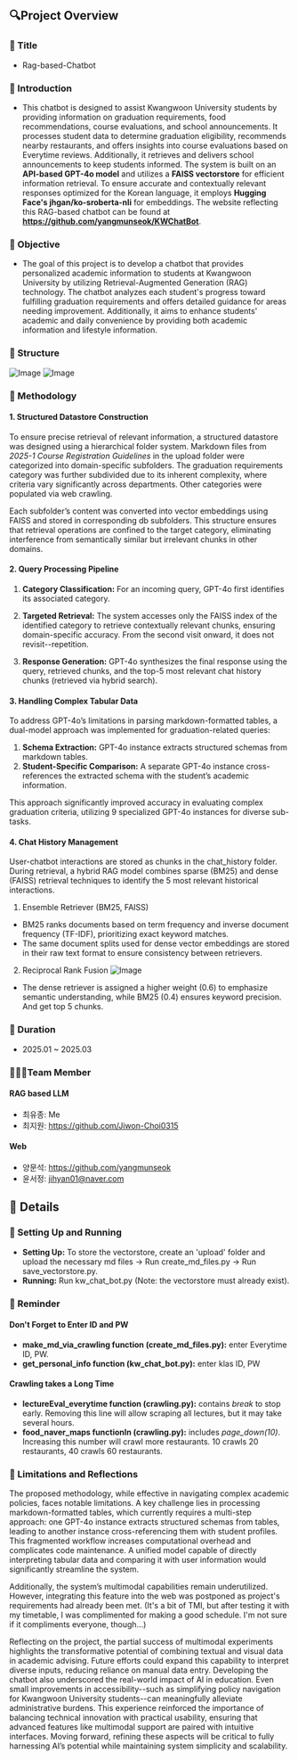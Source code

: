 ## 🔍Project Overview

### 📌 Title
- Rag-based-Chatbot


### 📌 Introduction
- This chatbot is designed to assist Kwangwoon University students by providing information on graduation requirements, food recommendations, course evaluations, and school announcements. It processes student data to determine graduation eligibility, recommends nearby restaurants, and offers insights into course evaluations based on Everytime reviews. Additionally, it retrieves and delivers school announcements to keep students informed. The system is built on an **API-based GPT-4o model** and utilizes a **FAISS vectorstore** for efficient information retrieval. To ensure accurate and contextually relevant responses optimized for the Korean language, it employs **Hugging Face's jhgan/ko-sroberta-nli** for embeddings. The website reflecting this RAG-based chatbot can be found at **https://github.com/yangmunseok/KWChatBot**.


### 📌 Objective
- The goal of this project is to develop a chatbot that provides personalized academic information to students at Kwangwoon University by utilizing Retrieval-Augmented Generation (RAG) technology. The chatbot analyzes each student's progress toward fulfilling graduation requirements and offers detailed guidance for areas needing improvement. Additionally, it aims to enhance students' academic and daily convenience by providing both academic information and lifestyle information.


### 📌 Structure
![Image](https://github.com/user-attachments/assets/1265e9ab-ae4f-4811-b7c9-39b62a676854)
![Image](https://github.com/user-attachments/assets/474c5dc2-b6ff-4112-9fb7-b7b6b548f54e)


### 📌 Methodology
#### 1. Structured Datastore Construction
To ensure precise retrieval of relevant information, a structured datastore was designed using a hierarchical folder system. Markdown files from _2025-1 Course Registration Guidelines_ in the upload folder were categorized into domain-specific subfolders. The graduation requirements category was further subdivided due to its inherent complexity, where criteria vary significantly across departments. Other categories were populated via web crawling.

Each subfolder’s content was converted into vector embeddings using FAISS and stored in corresponding db subfolders. This structure ensures that retrieval operations are confined to the target category, eliminating interference from semantically similar but irrelevant chunks in other domains.

#### 2. Query Processing Pipeline
1) **Category Classification:** For an incoming query, GPT-4o first identifies its associated category.

2) **Targeted Retrieval:** The system accesses only the FAISS index of the identified category to retrieve contextually relevant chunks, ensuring domain-specific accuracy. From the second visit onward, it does not revisit--repetition.

3) **Response Generation:** GPT-4o synthesizes the final response using the query, retrieved chunks, and the top-5 most relevant chat history chunks (retrieved via hybrid search).

#### 3. Handling Complex Tabular Data
To address GPT-4o’s limitations in parsing markdown-formatted tables, a dual-model approach was implemented for graduation-related queries:

1) **Schema Extraction:** GPT-4o instance extracts structured schemas from markdown tables.
2) **Student-Specific Comparison:** A separate GPT-4o instance cross-references the extracted schema with the student’s academic information.

This approach significantly improved accuracy in evaluating complex graduation criteria, utilizing 9 specialized GPT-4o instances for diverse sub-tasks.

#### 4. Chat History Management
User-chatbot interactions are stored as chunks in the chat_history folder. During retrieval, a hybrid RAG model combines sparse (BM25) and dense (FAISS) retrieval techniques to identify the 5 most relevant historical interactions. 

1) Ensemble Retriever (BM25, FAISS)
- BM25 ranks documents based on term frequency and inverse document frequency (TF-IDF), prioritizing exact keyword matches.
- The same document splits used for dense vector embeddings are stored in their raw text format to ensure consistency between retrievers.

2) Reciprocal Rank Fusion
![Image](https://github.com/user-attachments/assets/11a95d92-7033-453e-9255-25d2a2cb4020)
- The dense retriever is assigned a higher weight (0.6) to emphasize semantic understanding, while BM25 (0.4) ensures keyword precision. And get top 5 chunks.

### 📌 Duration
- 2025.01 ~ 2025.03


### 🧑‍🤝‍🧑Team Member
#### RAG based LLM
- 최유종: Me
- 최지원: https://github.com/Jiwon-Choi0315

#### Web
- 양문석: https://github.com/yangmunseok
- 윤서정: jihyan01@naver.com


## 📝 Details

### 📌 Setting Up and Running
- **Setting Up:** To store the vectorstore, create an 'upload' folder and upload the necessary md files -> Run create_md_files.py -> Run save_vectorstore.py.
- **Running:** Run kw_chat_bot.py  (Note: the vectorstore must already exist). 

### 📌 Reminder
#### Don't Forget to Enter ID and PW
- **make_md_via_crawling function (create_md_files.py):** enter Everytime ID, PW. 
- **get_personal_info function (kw_chat_bot.py):** enter klas ID, PW

#### Crawling takes a Long Time
- **lectureEval_everytime function (crawling.py):** contains _break_ to stop early. Removing this line will allow scraping all lectures, but it may take several hours.
- **food_naver_maps functionIn (crawling.py):** includes _page_down(10)_. Increasing this number will crawl more restaurants. 10 crawls 20 restaurants, 40 crawls 60 restaurants.

### 📌 Limitations and Reflections
The proposed methodology, while effective in navigating complex academic policies, faces notable limitations. A key challenge lies in processing markdown-formatted tables, which currently requires a multi-step approach: one GPT-4o instance extracts structured schemas from tables, leading to another instance cross-referencing them with student profiles. This fragmented workflow increases computational overhead and complicates code maintenance. A unified model capable of directly interpreting tabular data and comparing it with user information would significantly streamline the system. 

Additionally, the system’s multimodal capabilities remain underutilized. However, integrating this feature into the web was postponed as project's requirements had already been met. (It's a bit of TMI, but after testing it with my timetable, I was complimented for making a good schedule. I'm not sure if it compliments everyone, though...)

Reflecting on the project, the partial success of multimodal experiments highlights the transformative potential of combining textual and visual data in academic advising. Future efforts could expand this capability to interpret diverse inputs, reducing reliance on manual data entry. Developing the chatbot also underscored the real-world impact of AI in education. Even small improvements in accessibility--such as simplifying policy navigation for Kwangwoon University students--can meaningfully alleviate administrative burdens. This experience reinforced the importance of balancing technical innovation with practical usability, ensuring that advanced features like multimodal support are paired with intuitive interfaces. Moving forward, refining these aspects will be critical to fully harnessing AI’s potential while maintaining system simplicity and scalability.

